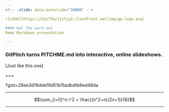 ```yaml
---
<!-- .slide: data-autoslide="10000" -->

![LOGO](https://d1z75bzl1vljy2.cloudfront.net/img/gp-logo.png)

#### Get the word out
Demo Markdown presentation

---
```


### GitPitch turns PITCHME.md into interactive, online slideshows.
[Just like this one]

+++

?gist=28ee3d19ddef9d51b15adbdfe9ed48da

---

$$\sum_{i=0}^n i^2 = \frac{(n^2+n)(2n+1)}{6}$$

---
